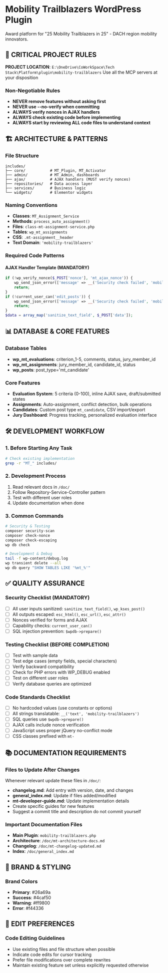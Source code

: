 # Mobility Trailblazers WordPress Plugin

Award platform for "25 Mobility Trailblazers in 25" - DACH region mobility innovators.

## 🚨 CRITICAL PROJECT RULES

**PROJECT LOCATION**: `E:\OneDrive\CoWorkSpace\Tech Stack\Platform\plugin\mobility-trailblazers`
Use all the MCP servers at your disposition



### Non-Negotiable Rules
- **NEVER remove features without asking first**
- **NEVER use --no-verify when committing**
- **ALWAYS verify nonces in AJAX handlers**
- **ALWAYS check existing code before implementing**
- **ALWAYS start by reviewing ALL code files to understand context**

## 🏗️ ARCHITECTURE & PATTERNS

### File Structure
```
includes/
├── core/           # MT_Plugin, MT_Activator
├── admin/          # MT_Admin, dashboards
├── ajax/           # AJAX handlers (MUST verify nonces)
├── repositories/   # Data access layer
├── services/       # Business logic
└── widgets/        # Elementor widgets
```

### Naming Conventions
- **Classes**: `MT_Assignment_Service`
- **Methods**: `process_auto_assignment()`
- **Files**: `class-mt-assignment-service.php`
- **Tables**: `wp_mt_assignments`
- **CSS**: `.mt-assignment__header`
- **Text Domain**: `'mobility-trailblazers'`

### Required Code Patterns

#### AJAX Handler Template (MANDATORY)
```php
if (!wp_verify_nonce($_POST['nonce'], 'mt_ajax_nonce')) {
    wp_send_json_error(['message' => __('Security check failed', 'mobility-trailblazers')]);
    return;
}
if (!current_user_can('edit_posts')) {
    wp_send_json_error(['message' => __('Security check failed', 'mobility-trailblazers')]);
    return;
}
$data = array_map('sanitize_text_field', $_POST['data']);
```

## 📊 DATABASE & CORE FEATURES

### Database Tables
- **wp_mt_evaluations**: criterion_1-5, comments, status, jury_member_id
- **wp_mt_assignments**: jury_member_id, candidate_id, status
- **wp_posts**: post_type='mt_candidate'

### Core Features
- **Evaluation System**: 5 criteria (0-100), inline AJAX save, draft/submitted states
- **Assignments**: Auto-assignment, conflict detection, bulk operations
- **Candidates**: Custom post type `mt_candidate`, CSV import/export
- **Jury Dashboard**: Progress tracking, personalized evaluation interface

## 🛠️ DEVELOPMENT WORKFLOW

### 1. Before Starting Any Task
```bash
# Check existing implementation
grep -r "MT_" includes/
```

### 2. Development Process
1. Read relevant docs in `/doc/`
2. Follow Repository-Service-Controller pattern
3. Test with different user roles
4. Update documentation when done

### 3. Common Commands
```bash
# Security & Testing
composer security-scan
composer check-nonce
composer check-escaping
wp db check

# Development & Debug
tail -f wp-content/debug.log
wp transient delete --all
wp db query "SHOW TABLES LIKE '%mt_%'"
```

## ✅ QUALITY ASSURANCE

### Security Checklist (MANDATORY)
- [ ] All user inputs sanitized: `sanitize_text_field()`, `wp_kses_post()`
- [ ] All outputs escaped: `esc_html()`, `esc_url()`, `esc_attr()`
- [ ] Nonces verified for forms and AJAX
- [ ] Capability checks: `current_user_can()`
- [ ] SQL injection prevention: `$wpdb->prepare()`

### Testing Checklist (BEFORE COMPLETION)
- [ ] Test with sample data
- [ ] Test edge cases (empty fields, special characters)
- [ ] Verify backward compatibility
- [ ] Check for PHP errors with WP_DEBUG enabled
- [ ] Test on different user roles
- [ ] Verify database queries are optimized

### Code Standards Checklist
- [ ] No hardcoded values (use constants or options)
- [ ] All strings translatable: `__('text', 'mobility-trailblazers')`
- [ ] SQL queries use `$wpdb->prepare()`
- [ ] AJAX calls include nonce verification
- [ ] JavaScript uses proper jQuery no-conflict mode
- [ ] CSS classes prefixed with `mt-`

## 📚 DOCUMENTATION REQUIREMENTS

### Files to Update After Changes
Whenever relevant update these files in `/doc/`:
- **changelog.md**: Add entry with version, date, and changes
- **general_index.md**: Update if files added/modified
- **mt-developer-guide.md**: Update implementation details
- Create specific guides for new features
- Suggest a commit title and description do not commit yourself

### Important Documentation Files
- **Main Plugin**: `mobility-trailblazers.php`
- **Architecture**: `/doc/mt-architecture-docs.md`
- **Changelog**: `/doc/mt-changelog-updated.md`
- **Index**: `/doc/general_index.md`

## 🎨 BRAND & STYLING

### Brand Colors
- **Primary**: #26a69a
- **Success**: #4caf50
- **Warning**: #ff9800
- **Error**: #f44336

## 🔄 EDIT PREFERENCES

### Code Editing Guidelines
- Use existing files and file structure when possible
- Indicate code edits for cursor tracking
- Prefer file modifications over complete rewrites
- Maintain existing feature set unless explicitly requested otherwise